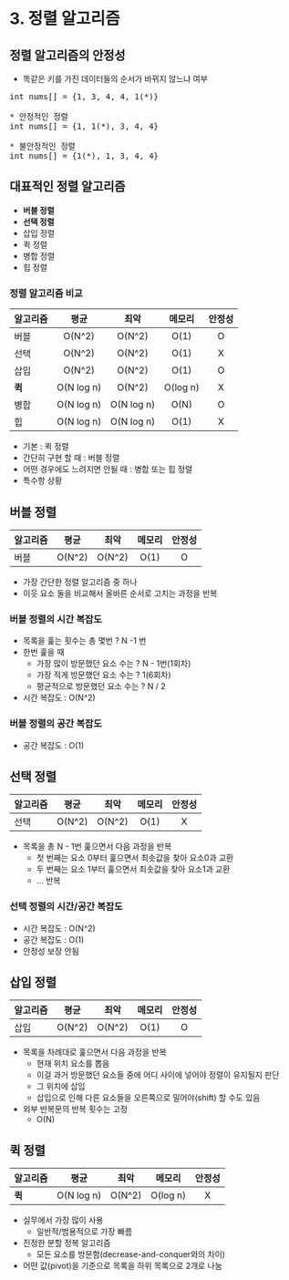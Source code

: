 # 3. 정렬 알고리즘

## 정렬 알고리즘의 안정성
- 똑같은 키를 가진 데이터들의 순서가 바뀌지 않느냐 여부
<pre>
int nums[] = {1, 3, 4, 4, 1(*)}

* 안정적인 정렬
int nums[] = {1, 1(*), 3, 4, 4}

* 불안정적인 정렬
int nums[] = {1(*), 1, 3, 4, 4}
</pre>

## 대표적인 정렬 알고리즘
- **버블 정렬**
- **선택 정렬**
- 삽입 정렬
- 퀵 정렬
- 병합 정렬
- 힙 정렬

### 정렬 알고리즘 비교
|알고리즘|평균|최악|메모리|안정성|
|:-------|:---:|:---:|:-----:|:-----:|
|버블|O(N^2)|O(N^2)|O(1)|O|
|선택|O(N^2)|O(N^2)|O(1)|X|
|삽입|O(N^2)|O(N^2)|O(1)|O|
|**퀵**|O(N log n)|O(N^2)|O(log n)|X|
|병합|O(N log n)|O(N log n)|O(N)|O|
|힙|O(N log n)|O(N log n)|O(1)|X|

- 기본 : 퀵 정렬
- 간단히 구현 할 때 : 버블 정렬
- 어떤 경우에도 느려지면 안될 때 : 병합 또는 힙 정렬
- 특수항 상황

## 버블 정렬
|알고리즘|평균|최악|메모리|안정성|
|:-------|:---:|:---:|:-----:|:-----:|
|버블|O(N^2)|O(N^2)|O(1)|O|
- 가장 간단한 정렬 알고리즘 중 하나
- 이웃 요소 둘을 비교해서 올바른 순서로 고치는 과정을 반복

### 버블 정렬의 시간 복잡도
- 목록을 훑는 횟수는 총 몇번 ? N -1 번
- 한번 훑을 때
  - 가장 많이 방문했던 요소 수는 ? N - 1번(1회차)
  - 가장 적게 방문했던 요소 수는 ? 1(6회차)
  - 평균적으로 방문했던 요소 수는 ? N / 2
- 시간 복잡도 : O(N^2)

### 버블 정렬의 공간 복잡도
- 공간 복잡도 : O(1)

## 선택 정렬
|알고리즘|평균|최악|메모리|안정성|
|:-------|:---:|:---:|:-----:|:-----:|
|선택|O(N^2)|O(N^2)|O(1)|X|

- 목록을 총 N - 1번 훑으면서 다음 과정을 반복
  - 첫 번째는 요소 0부터 훑으면서 최솟값을 찾아 요소0과 교환
  - 두 번째는 요소 1부터 훑으면서 최솟값을 찾아 요소1과 교환
  - ... 반복

### 선택 정렬의 시간/공간 복잡도
- 시간 복잡도 : O(N^2)
- 공간 복잡도 : O(1)
- 안정성 보장 안됨

## 삽입 정렬
|알고리즘|평균|최악|메모리|안정성|
|:-------|:---:|:---:|:-----:|:-----:|
|삽입|O(N^2)|O(N^2)|O(1)|O|

- 목록을 차례대로 훑으면서 다음 과정을 반복
  - 현재 위치 요소를 뽑음
  - 이걸 과거 방문했던 요소들 중에 어디 사이에 넣어야 정렬이 유지될지 판단
  - 그 위치에 삽입
  - 삽입으로 인해 다른 요소들을 오른쪽으로 밀어야(shift) 할 수도 있음
- 외부 반복문의 반복 횟수는 고정
  - O(N)
  
## 퀵 정렬
|알고리즘|평균|최악|메모리|안정성|
|:-------|:---:|:---:|:-----:|:-----:|
|**퀵**|O(N log n)|O(N^2)|O(log n)|X|

- 실무에서 가장 많이 사용
  - 일반적/범용적으로 가장 빠름
- 진정한 분할 정복 알고리즘
  - 모든 요소를 방문함(decrease-and-conquer와의 차이)
- 어떤 값(pivot)을 기준으로 목록을 하위 목록으로 2개로 나눔

